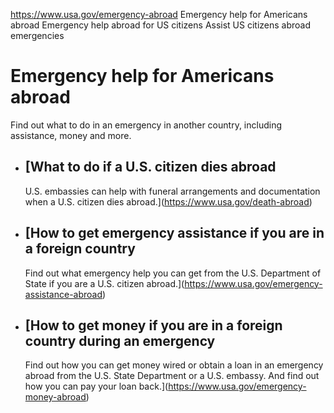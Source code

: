 

https://www.usa.gov/emergency-abroad
Emergency help for Americans abroad
Emergency help abroad for US citizens
Assist US citizens abroad emergencies

Emergency help for Americans abroad
===================================

Find out what to do in an emergency in another country, including assistance, money and more.

* [What to do if a U.S. citizen dies abroad
  ----------------------------------------

  U.S. embassies can help with funeral arrangements and documentation when a U.S. citizen dies abroad.](https://www.usa.gov/death-abroad)
* [How to get emergency assistance if you are in a foreign country
  ---------------------------------------------------------------

  Find out what emergency help you can get from the U.S. Department of State if you are a U.S. citizen abroad.](https://www.usa.gov/emergency-assistance-abroad)
* [How to get money if you are in a foreign country during an emergency
  --------------------------------------------------------------------

  Find out how you can get money wired or obtain a loan in an emergency abroad from the U.S. State Department or a U.S. embassy. And find out how you can pay your loan back.](https://www.usa.gov/emergency-money-abroad)

